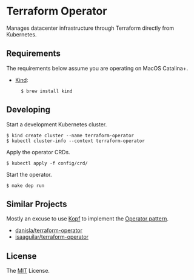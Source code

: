 # Terraform Operator

Manages datacenter infrastructure through Terraform directly from
Kubernetes.

## Requirements

The requirements below assume you are operating on MacOS Catalina+.

* [Kind][]:

        $ brew install kind

## Developing

Start a development Kubernetes cluster.

    $ kind create cluster --name terraform-operator
    $ kubectl cluster-info --context terraform-operator

Apply the operator CRDs.

    $ kubectl apply -f config/crd/

Start the operator.

    $ make dep run

## Similar Projects

Mostly an excuse to use [Kopf][] to implement the [Operator pattern][].

* [danisla/terraform-operator][]
* [isaaguilar/terraform-operator][]

## License

The [MIT][] License.

[Kind]: https://kind.sigs.k8s.io/
[Operator pattern]: https://kubernetes.io/docs/concepts/extend-kubernetes/operator/
[Kopf]: https://github.com/nolar/kopf
[danisla/terraform-operator]: https://github.com/danisla/terraform-operator
[isaaguilar/terraform-operator]: https://github.com/isaaguilar/terraform-operator
[MIT]: LICENSE
